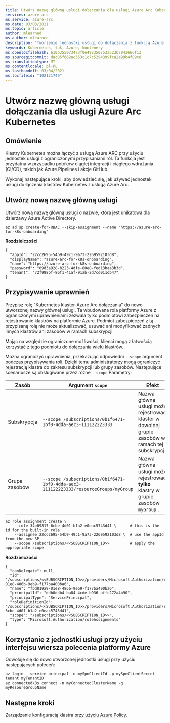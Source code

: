 ```yaml
---
title: Utwórz nazwę główną usługi dołączania dla usługi Azure Arc Kubernetes
services: azure-arc
ms.service: azure-arc
ms.date: 03/03/2021
ms.topic: article
author: mlearned
ms.author: mlearned
description: 'Tworzenie jednostki usługi do dołączania z funkcją Azure Arc '
keywords: Kubernetes, łuk, Azure, kontenery
ms.openlocfilehash: 610b355073473f0e492350753a523b7943666f13
ms.sourcegitcommit: dac05f662ac353c1c7c5294399fca2a99b4f89c8
ms.translationtype: MT
ms.contentlocale: pl-PL
ms.lasthandoff: 03/04/2021
ms.locfileid: "102121749"
---
```

# <a name="create-an-onboarding-service-principal-for-azure-arc-enabled-kubernetes"></a>Utwórz nazwę główną usługi dołączania dla usługi Azure Arc Kubernetes

## <a name="overview"></a>Omówienie

Klastry Kubernetes można łączyć z usługą Azure ARC przy użyciu jednostek usługi z ograniczonymi przypisaniami ról. Ta funkcja jest przydatna w przypadku potoków ciągłej integracji i ciągłego wdrażania (CI/CD), takich jak Azure Pipelines i akcje GitHub.

Wykonaj następujące kroki, aby dowiedzieć się, jak używać jednostek usługi do łączenia klastrów Kubernetes z usługą Azure Arc.

## <a name="create-a-new-service-principal"></a>Utwórz nową nazwę główną usługi

Utwórz nową nazwę główną usługi o nazwie, która jest unikatowa dla dzierżawy Azure Active Directory.

```console
az ad sp create-for-RBAC --skip-assignment --name "https://azure-arc-for-k8s-onboarding"
```

**Rozdzielczości**

```console
{
  "appId": "22cc2695-54b9-49c1-9a73-2269592103d8",
  "displayName": "azure-arc-for-k8s-onboarding",
  "name": "https://azure-arc-for-k8s-onboarding",
  "password": "09d3a928-b223-4dfe-80e8-fed13baa3b3d",
  "tenant": "72f988bf-86f1-41af-91ab-2d7cd011db47"
}
```

## <a name="assign-permissions"></a>Przypisywanie uprawnień

Przypisz rolę "Kubernetes klaster-Azure Arc dołączania" do nowo utworzonej nazwy głównej usługi. Ta wbudowana rola platformy Azure z ograniczonymi uprawnieniami zezwala tylko podmiotowi zabezpieczeń na rejestrowanie klastrów na platformie Azure. Podmiot zabezpieczeń z tą przypisaną rolą nie może aktualizować, usuwać ani modyfikować żadnych innych klastrów ani zasobów w ramach subskrypcji.

Mając na względzie ograniczone możliwości, klienci mogą z łatwością korzystać z tego podmiotu do dołączania wielu klastrów.

Można ograniczyć uprawnienia, przekazując odpowiedni `--scope` argument podczas przypisywania roli. Dzięki temu administratorzy mogą ograniczyć rejestrację klastra do zakresu subskrypcji lub grupy zasobów. Następujące scenariusze są obsługiwane przez różne `--scope` Parametry:

| Zasób  | Argument `scope`| Efekt |
| ------------- | ------------- | ------------- |
| Subskrypcja | `--scope /subscriptions/0b1f6471-1bf0-4dda-aec3-111122223333` | Nazwa główna usługi może rejestrować klaster w dowolnej grupie zasobów w ramach tej subskrypcji. |
| Grupa zasobów | `--scope /subscriptions/0b1f6471-1bf0-4dda-aec3-111122223333/resourceGroups/myGroup`  | Nazwa główna usługi może rejestrować __tylko__ klastry w grupie zasobów `myGroup` . |

```console
az role assignment create \
    --role 34e09817-6cbe-4d01-b1a2-e0eac5743d41 \      # this is the id for the built-in role
    --assignee 22cc2695-54b9-49c1-9a73-2269592103d8 \  # use the appId from the new SP
    --scope /subscriptions/<<SUBSCRIPTION_ID>>         # apply the appropriate scope
```

**Rozdzielczości**

```console
{
  "canDelegate": null,
  "id": "/subscriptions/<<SUBSCRIPTION_ID>>/providers/Microsoft.Authorization/roleAssignments/fbd819a9-01e8-486b-9eb9-f177ba400ba6",
  "name": "fbd819a9-01e8-486b-9eb9-f177ba400ba6",
  "principalId": "ddb0ddb4-ba84-4cde-b936-affc272a4b90",
  "principalType": "ServicePrincipal",
  "roleDefinitionId": "/subscriptions/<<SUBSCRIPTION_ID>>/providers/Microsoft.Authorization/roleDefinitions/34e09817-6cbe-4d01-b1a2-e0eac5743d41",
  "scope": "/subscriptions/<<SUBSCRIPTION_ID>>",
  "type": "Microsoft.Authorization/roleAssignments"
}
```

## <a name="use-service-principal-with-the-azure-cli"></a>Korzystanie z jednostki usługi przy użyciu interfejsu wiersza polecenia platformy Azure

Odwołuje się do nowo utworzonej jednostki usługi przy użyciu następujących poleceń:

```azurecli
az login --service-principal -u mySpnClientId -p mySpnClientSecret --tenant myTenantID
az connectedk8s connect -n myConnectedClusterName -g myResoureGroupName
```

## <a name="next-steps"></a>Następne kroki

Zarządzanie konfiguracją klastra [przy użyciu Azure Policy](./use-azure-policy.md).
